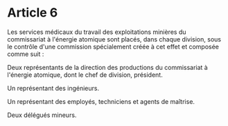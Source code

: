 # Article 6

Les services médicaux du travail des exploitations minières du commissariat à l'énergie atomique sont placés, dans chaque division, sous le contrôle d'une commission spécialement créée à cet effet et composée comme suit :

Deux représentants de la direction des productions du commissariat à l'énergie atomique, dont le chef de division, président.

Un représentant des ingénieurs.

Un représentant des employés, techniciens et agents de maîtrise.

Deux délégués mineurs.
